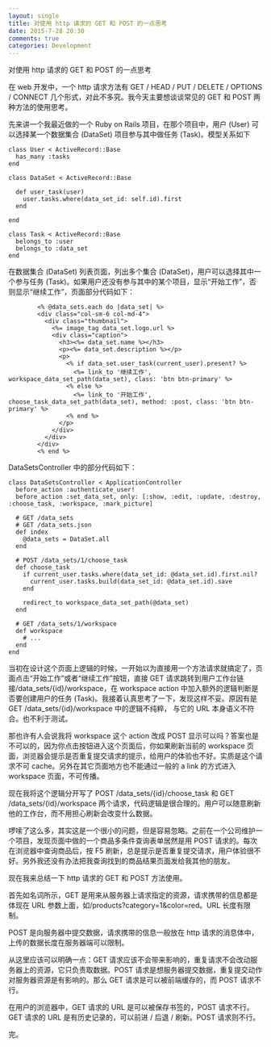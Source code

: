 ```yaml
---
layout: single
title: 对使用 http 请求的 GET 和 POST 的一点思考
date: 2015-7-28 20:30
comments: true
categories: Development
---
```


对使用 http 请求的 GET 和 POST 的一点思考

在 web 开发中，一个 http 请求方法有 GET / HEAD / PUT / DELETE / OPTIONS / CONNECT 几个形式，对此不多究。我今天主要想谈谈常见的 GET 和 POST 两种方法的使用思考。

先来讲一个我最近做的一个 Ruby on Rails 项目，在那个项目中，用户 (User) 可以选择某一个数据集合 (DataSet) 项目参与其中做任务 (Task)。模型关系如下

    class User < ActiveRecord::Base
      has_many :tasks
    end

    class DataSet < ActiveRecord::Base

      def user_task(user)
        user.tasks.where(data_set_id: self.id).first
      end

    end

    class Task < ActiveRecord::Base
      belongs_to :user
      belongs_to :data_set
    end

在数据集合 (DataSet) 列表页面，列出多个集合 (DataSet)，用户可以选择其中一个参与任务 (Task)。如果用户还没有参与其中的某个项目，显示“开始工作”，否则显示“继续工作”，页面部分代码如下：

            <% @data_sets.each do |data_set| %>
            <div class="col-sm-6 col-md-4">
              <div class="thumbnail">
                <%= image_tag data_set.logo.url %>
                <div class="caption">
                  <h3><%= data_set.name %></h3>
                  <p><%= data_set.description %></p>
                  <p>
                    <% if data_set.user_task(current_user).present? %>
                      <%= link_to '继续工作', workspace_data_set_path(data_set), class: 'btn btn-primary' %>
                    <% else %>
                      <%= link_to '开始工作', choose_task_data_set_path(data_set), method: :post, class: 'btn btn-primary' %>
                    <% end %>
                  </p>
                </div>
              </div>
            </div>
            <% end %>


DataSetsController 中的部分代码如下：

    class DataSetsController < ApplicationController
      before_action :authenticate_user!
      before_action :set_data_set, only: [:show, :edit, :update, :destroy, :choose_task, :workspace, :mark_picture]

      # GET /data_sets
      # GET /data_sets.json
      def index
        @data_sets = DataSet.all
      end

      # POST /data_sets/1/choose_task
      def choose_task
        if current_user.tasks.where(data_set_id: @data_set.id).first.nil?
          current_user.tasks.build(data_set_id: @data_set.id).save
        end

        redirect_to workspace_data_set_path(@data_set)
      end

      # GET /data_sets/1/workspace
      def workspace
        # ...
      end
    end

当初在设计这个页面上逻辑的时候，一开始以为直接用一个方法请求就搞定了，页面点击“开始工作”或者“继续工作”按钮，直接 GET 请求跳转到用户工作台链接/data_sets/{id}/workspace，在 workspace action 中加入额外的逻辑判断是否要创建用户的任务 (Task)。我接着认真思考了一下，发现这样不妥。原因有是 GET /data_sets/{id}/workspace 中的逻辑不纯粹， 与它的 URL 本身语义不符合。也不利于测试。

那也许有人会说我将 workspace 这个 action 改成 POST 显示可以吗？答案也是不可以的，因为你点击按钮进入这个页面后，你如果刷新当前的 workspace 页面，浏览器会提示是否重复提交请求的提示，给用户的体验也不好。实质是这个请求不可 cache。另外在其它页面地方也不能通过一般的 a link 的方式进入 workspace 页面，不可传播。

现在我将这个逻辑分开写了 POST /data_sets/{id}/choose_task 和 GET /data_sets/{id}/workspace 两个请求，代码逻辑是很合理的。用户可以随意刷新他的工作台，而不用担心刷新会改变什么数据。

啰嗦了这么多，其实这是一个很小的问题，但是容易忽略。之前在一个公司维护一个项目，发现页面中做的一个商品多条件查询表单居然是用 POST 请求的。每次在浏览器中查询商品后，按 F5 刷新，总是提示是否重复提交请求，用户体验很不好。另外我还没有办法把我查询找到的商品结果页面发给我其他的朋友。

现在我来总结一下 http 请求的 GET 和 POST 方法使用。

首先如名词所示，GET 是用来从服务器上请求指定的资源，请求携带的信息都是体现在 URL 参数上面，如/products?category=1&color=red。URL 长度有限制。

POST 是向服务器中提交数据，请求携带的信息一般放在 http 请求的消息体中，上传的数据长度在服务器端可以限制。

从这里应该可以明确一点：GET 请求应该不会带来影响的，重复请求不会改动服务器上的资源，它只负责取数据。POST 请求是想服务器提交数据，重复提交动作对服务器资源是有影响的。那么 GET 请求是可以被前端缓存的，而 POST 请求不行。

在用户的浏览器中，GET 请求的 URL 是可以被保存书签的，POST 请求不行。GET 请求的 URL 是有历史记录的，可以前进 / 后退 / 刷新。POST 请求则不行。

完。
